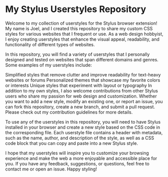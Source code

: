 # My Stylus Userstyles Repository

Welcome to my collection of userstyles for the Stylus browser extension! My name is Joel, and I created this repository to share my custom CSS styles for various websites that I frequent or use. As a web design hobbyist, I enjoy creating userstyles that enhance the visual appeal, readability, and functionality of different types of websites.

In this repository, you will find a variety of userstyles that I personally designed and tested on websites that span different domains and genres. Some examples of my userstyles include:

Simplified styles that remove clutter and improve readability for text-heavy websites or forums
Personalized themes that showcase my favorite colors or interests
Unique styles that experiment with layout or typography
In addition to my own styles, I also welcome contributions from other Stylus users who share my passion for web design and customization. Whether you want to add a new style, modify an existing one, or report an issue, you can fork this repository, create a new branch, and submit a pull request. Please check out my contribution guidelines for more details.

To use any of the userstyles in this repository, you will need to have Stylus installed in your browser and create a new style based on the CSS code in the corresponding file. Each userstyle file contains a header with metadata, such as the name, author, and description of the style, as well as a CSS code block that you can copy and paste into a new Stylus style.

I hope that my userstyles will inspire you to customize your browsing experience and make the web a more enjoyable and accessible place for you. If you have any feedback, suggestions, or questions, feel free to contact me or open an issue. Happy styling!
